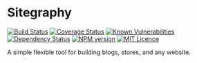 # Sitegraphy

[![Build Status](https://travis-ci.org/jtwebman/sitegraphy.svg?branch=master)](https://travis-ci.org/jtwebman/sitegraphy)
[![Coverage Status](https://coveralls.io/repos/github/jtwebman/sitegraphy/badge.svg?branch=master)](https://coveralls.io/github/jtwebman/sitegraphy?branch=master)
[![Known Vulnerabilities](https://snyk.io/test/github/jtwebman/sitegraphy/badge.svg?targetFile=package.json)](https://snyk.io/test/github/jtwebman/sitegraphy?targetFile=package.json)
[![Dependency Status](https://david-dm.org/jtwebman/sitegraphy/status.svg)](http://david-dm.org/jtwebman/sitegraphy)
[![NPM version](http://img.shields.io/npm/v/sitegraphy.svg?style=flat)](https://npmjs.org/package/sitegraphy)
[![MIT Licence](https://badges.frapsoft.com/os/mit/mit.svg?v=103)](https://opensource.org/licenses/mit-license.php)

A simple flexible tool for building blogs, stores, and any website.
